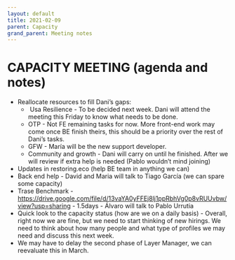 ```yaml
---
layout: default
title: 2021-02-09
parent: Capacity
grand_parent: Meeting notes
---
```


# CAPACITY MEETING (agenda and notes)

- Reallocate resources to fill Dani’s gaps:
    -  Usa Resilience - To be decided next week. Dani will attend the meeting this Friday to know what needs to be done.
    - OTP - Not FE remaining tasks for now. More front-end work may come once BE finish theirs, this should be a priority over the rest of Dani’s tasks.
    - GFW - María will be the new support developer.
    - Community and growth - Dani will carry on until he finished. After we will review if extra help is needed (Pablo wouldn’t mind joining)
- Updates in restoring.eco (help BE team in anything we can)
- Back end help - David and Maria will talk to Tiago García (we can spare some capacity) 
- Trase Benchmark - https://drive.google.com/file/d/13vaYA0yFFEj8lj1ppRbhVg0p8vRUUvbw/view?usp=sharing - 1.5days - Álvaro will talk to Pablo Urrutia
- Quick look to the capacity status (how are we on a daily basis) - Overall, right now we are fine, but we need to start thinking of new hirings. We need to think about how many people and what type of profiles we may need and discuss this next week.
- We may have to delay the second phase of Layer Manager, we can reevaluate this in March.
